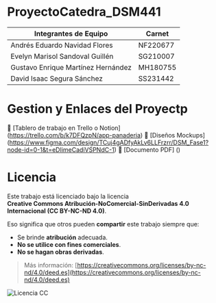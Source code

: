 # ProyectoCatedra_DSM441

| Integrantes de Equipo                    |  Carnet    |
|------------------------------------------|------------|
| Andrés Eduardo Navidad Flores            | NF220677   |
| Evelyn Marisol Sandoval Guillén          | SG210007   |
| Gustavo Enrique Martínez Hernández       | MH180755   |
| David Isaac Segura Sánchez               | SS231442   |


# Gestion y Enlaces del Proyectp
📌 [Tablero de trabajo en Trello o Notion] (https://trello.com/b/k7DFQzpN/app-panaderia)
🎨 [Diseños Mockups] (https://www.figma.com/design/TCuj4gADfyAkLv6LLFrzrr/DSM_Fase1?node-id=0-1&t=eDIimeCadiVSPNdC-1)
📄 [Documento PDF] ()

# Licencia

Este trabajo está licenciado bajo la licencia  
**Creative Commons Atribución-NoComercial-SinDerivadas 4.0 Internacional (CC BY-NC-ND 4.0)**.

Eso significa que otros pueden **compartir** este trabajo siempre que:
- Se brinde **atribución** adecuada.
- **No se utilice con fines comerciales**.
- **No se hagan obras derivadas**.

> Más información: [https://creativecommons.org/licenses/by-nc-nd/4.0/deed.es](https://creativecommons.org/licenses/by-nc-nd/4.0/deed.es)

![Licencia CC](https://licensebuttons.net/l/by-nc-nd/4.0/88x31.png)
